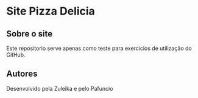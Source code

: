 # Site Pizza Delicia

## Sobre o site

Este repositorio serve apenas como teste para exercicios de 
utilização do GitHub.

## Autores

Desenvolvido pela Zuleika e pelo Pafuncio